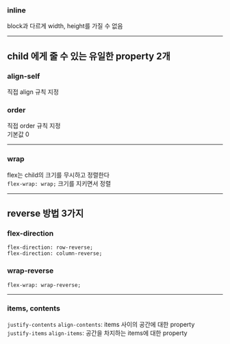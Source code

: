 ### inline
block과 다르게 width, height를 가질 수 없음

---

## child 에게 줄 수 있는 유일한 property 2개
### align-self
직접 align 규칙 지정

### order
직접 order 규칙 지정  
기본값 0

---

### wrap
flex는 child의 크기를 무시하고 정렬한다  
`flex-wrap: wrap;` 크기를 지키면서 정렬  

---

## reverse 방법 3가지
### flex-direction
`flex-direction: row-reverse;`  
`flex-direction: column-reverse;`

### wrap-reverse
`flex-wrap: wrap-reverse;`

---

### items, contents
`justify-contents` `align-contents`: items 사이의 공간에 대한 property  
`justify-items` `align-items`: 공간을 차지하는 items에 대한 property



